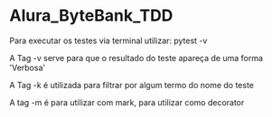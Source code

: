 # Alura_ByteBank_TDD

Para executar os testes via terminal utilizar: pytest -v

A Tag -v serve para que o resultado do teste apareça de uma forma 'Verbosa'

A Tag -k é utilizada para filtrar por algum termo do nome do teste

A tag -m é para utilizar com mark, para utilizar como decorator

